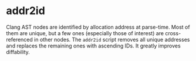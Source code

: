 # addr2id

Clang AST nodes are identified by allocation address at parse-time. Most of them are unique, but a few ones (especially those of interest) are cross-referenced in other nodes. The `addr2id` script removes all unique addresses and replaces the remaining ones with ascending IDs. It greatly improves diffability.
